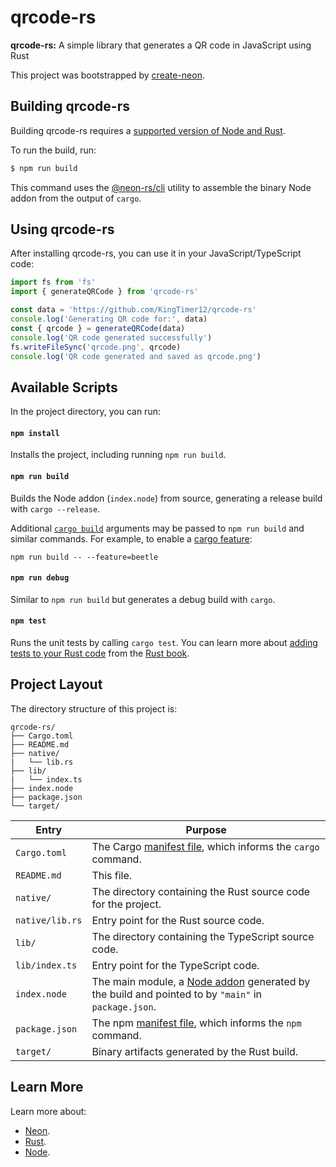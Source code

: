 # qrcode-rs

**qrcode-rs:** A simple library that generates a QR code in JavaScript using Rust

This project was bootstrapped by [create-neon](https://www.npmjs.com/package/create-neon).

## Building qrcode-rs

Building qrcode-rs requires a [supported version of Node and Rust](https://github.com/neon-bindings/neon#platform-support).

To run the build, run:

```sh
$ npm run build
```

This command uses the [@neon-rs/cli](https://www.npmjs.com/package/@neon-rs/cli) utility to assemble the binary Node addon from the output of `cargo`.

## Using qrcode-rs

After installing qrcode-rs, you can use it in your JavaScript/TypeScript code:

```js
import fs from 'fs'
import { generateQRCode } from 'qrcode-rs'

const data = 'https://github.com/KingTimer12/qrcode-rs'
console.log('Generating QR code for:', data)
const { qrcode } = generateQRCode(data)
console.log('QR code generated successfully')
fs.writeFileSync('qrcode.png', qrcode)
console.log('QR code generated and saved as qrcode.png')
```

## Available Scripts

In the project directory, you can run:

#### `npm install`

Installs the project, including running `npm run build`.

#### `npm run build`

Builds the Node addon (`index.node`) from source, generating a release build with `cargo --release`.

Additional [`cargo build`](https://doc.rust-lang.org/cargo/commands/cargo-build.html) arguments may be passed to `npm run build` and similar commands. For example, to enable a [cargo feature](https://doc.rust-lang.org/cargo/reference/features.html):

```
npm run build -- --feature=beetle
```

#### `npm run debug`

Similar to `npm run build` but generates a debug build with `cargo`.

#### `npm test`

Runs the unit tests by calling `cargo test`. You can learn more about [adding tests to your Rust code](https://doc.rust-lang.org/book/ch11-01-writing-tests.html) from the [Rust book](https://doc.rust-lang.org/book/).

## Project Layout

The directory structure of this project is:

```
qrcode-rs/
├── Cargo.toml
├── README.md
├── native/
|   └── lib.rs
├── lib/
|   └── index.ts
├── index.node
├── package.json
└── target/
```

| Entry          | Purpose                                                                                                                                  |
|----------------|------------------------------------------------------------------------------------------------------------------------------------------|
| `Cargo.toml`   | The Cargo [manifest file](https://doc.rust-lang.org/cargo/reference/manifest.html), which informs the `cargo` command.                   |
| `README.md`    | This file.                                                                                                                               |
| `native/`      | The directory containing the Rust source code for the project.                                                                          |
| `native/lib.rs`| Entry point for the Rust source code.                                                                                                   |
| `lib/`         | The directory containing the TypeScript source code.                                                                                    |
| `lib/index.ts` | Entry point for the TypeScript code.                                                                                                    |
| `index.node`   | The main module, a [Node addon](https://nodejs.org/api/addons.html) generated by the build and pointed to by `"main"` in `package.json`. |
| `package.json` | The npm [manifest file](https://docs.npmjs.com/cli/v7/configuring-npm/package-json), which informs the `npm` command.                    |
| `target/`      | Binary artifacts generated by the Rust build.                                                                                            |

## Learn More

Learn more about:

- [Neon](https://neon-bindings.com).
- [Rust](https://www.rust-lang.org).
- [Node](https://nodejs.org).
